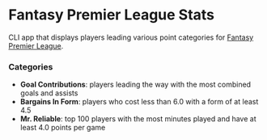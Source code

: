 # Fantasy Premier League Stats
CLI app that displays players leading various point categories for [Fantasy Premier League](https://fantasy.premierleague.com/).

### Categories
- **Goal Contributions**: players leading the way with the most combined goals and assists
- **Bargains In Form**: players who cost less than 6.0 with a form of at least 4.5
- **Mr. Reliable**: top 100 players with the most minutes played and have at least 4.0 points per game

